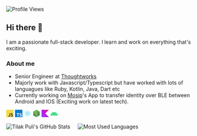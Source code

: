 ![Profile Views](https://hit.yhype.me/github/profile?user_id=34330361)

## Hi there 👋

I am a passionate full-stack developer. I learn and work on everything that's exciting.

### About me
* Senior Engineer at [Thoughtworks](https://www.thoughtworks.com/) 
* Majorly work with Javascript/Typescript but have worked with lots of languagues like Ruby, Kotlin, Java, Dart etc
* Currently working on [Mosip](https://www.mosip.io)'s App to transfer identity over BLE between Android and IOS (Exciting work on latest tech).

<code><img height="20" title="javascript" alt="javascript" src="https://raw.githubusercontent.com/github/explore/80688e429a7d4ef2fca1e82350fe8e3517d3494d/topics/javascript/javascript.png"></code>
<code><img height="20" title="typescript" alt="typescript" src="https://raw.githubusercontent.com/github/explore/80688e429a7d4ef2fca1e82350fe8e3517d3494d/topics/typescript/typescript.png"></code>
<code><img height="20" title="react"  alt="react" src="https://raw.githubusercontent.com/github/explore/80688e429a7d4ef2fca1e82350fe8e3517d3494d/topics/react/react.png"></code>
<code><img height="20" title="nodejs" alt="nodejs" src="https://raw.githubusercontent.com/github/explore/80688e429a7d4ef2fca1e82350fe8e3517d3494d/topics/nodejs/nodejs.png"></code>
<code><img height="20" title="Kotlin" alt="Kotlin" src="https://raw.githubusercontent.com/github/explore/80688e429a7d4ef2fca1e82350fe8e3517d3494d/topics/kotlin/kotlin.png"></code>
<code><img height="20" title="Android" alt="Android" src="https://raw.githubusercontent.com/github/explore/8baf984947f4d9c32006bd03fa4c51ff91aadf8d/topics/android/android.png"></code>


<div style="display:flex;gap: 20px;align-items: center">
<div>
  <img src="https://github-readme-stats.vercel.app/api?username=tilak-puli&show_icons=true&line_height=27&count_private=true&theme=gotham" alt="Tilak Puli's GitHub Stats" />
</div>

<div>
    <img src="https://github-readme-stats.vercel.app/api/top-langs/?username=tilak-puli&layout=compact&theme=gotham" alt="Most Used Languages"/>
</div>
</div>
